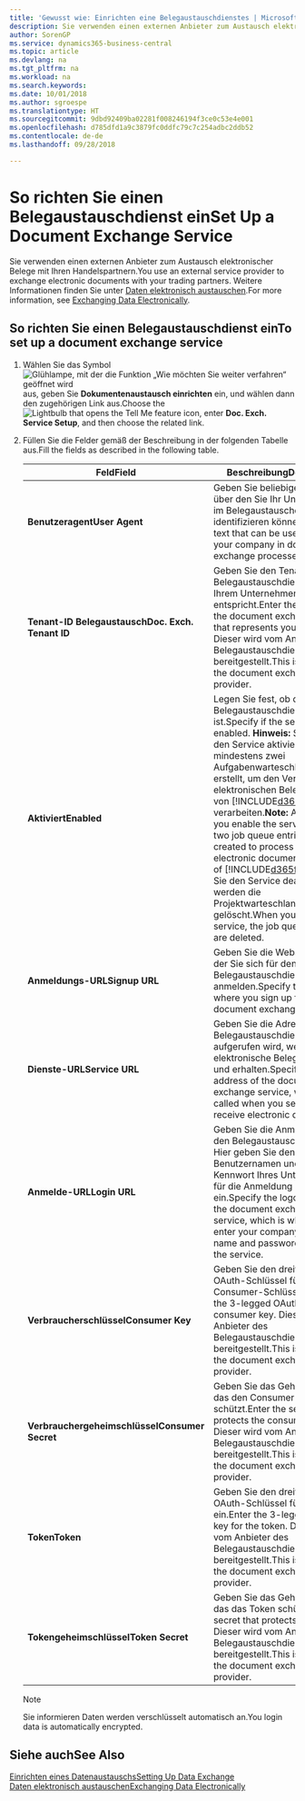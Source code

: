 ```yaml
---
title: 'Gewusst wie: Einrichten eine Belegaustauschdienstes | Microsoft Docs'
description: Sie verwenden einen externen Anbieter zum Austausch elektronischer Belege mit Ihren Handelspartnern.
author: SorenGP
ms.service: dynamics365-business-central
ms.topic: article
ms.devlang: na
ms.tgt_pltfrm: na
ms.workload: na
ms.search.keywords: 
ms.date: 10/01/2018
ms.author: sgroespe
ms.translationtype: HT
ms.sourcegitcommit: 9dbd92409ba02281f008246194f3ce0c53e4e001
ms.openlocfilehash: d785dfd1a9c3879fc0ddfc79c7c254adbc2ddb52
ms.contentlocale: de-de
ms.lasthandoff: 09/28/2018

---
```

# <a name="set-up-a-document-exchange-service"></a><span data-ttu-id="17167-103">So richten Sie einen Belegaustauschdienst ein</span><span class="sxs-lookup"><span data-stu-id="17167-103">Set Up a Document Exchange Service</span></span>
<span data-ttu-id="17167-104">Sie verwenden einen externen Anbieter zum Austausch elektronischer Belege mit Ihren Handelspartnern.</span><span class="sxs-lookup"><span data-stu-id="17167-104">You use an external service provider to exchange electronic documents with your trading partners.</span></span> <span data-ttu-id="17167-105">Weitere Informationen finden Sie unter [Daten elektronisch austauschen](across-data-exchange.md).</span><span class="sxs-lookup"><span data-stu-id="17167-105">For more information, see [Exchanging Data Electronically](across-data-exchange.md).</span></span>  

## <a name="to-set-up-a-document-exchange-service"></a><span data-ttu-id="17167-106">So richten Sie einen Belegaustauschdienst ein</span><span class="sxs-lookup"><span data-stu-id="17167-106">To set up a document exchange service</span></span>  
1. <span data-ttu-id="17167-107">Wählen Sie das Symbol ![Glühlampe, mit der die Funktion „Wie möchten Sie weiter verfahren“ geöffnet wird](media/ui-search/search_small.png "Wie möchten Sie weiter verfahren?") aus, geben Sie **Dokumentenaustausch einrichten** ein, und wählen dann den zugehörigen Link aus.</span><span class="sxs-lookup"><span data-stu-id="17167-107">Choose the ![Lightbulb that opens the Tell Me feature](media/ui-search/search_small.png "Tell me what you want to do") icon, enter **Doc. Exch. Service Setup**, and then choose the related link.</span></span>  
2. <span data-ttu-id="17167-108">Füllen Sie die Felder gemäß der Beschreibung in der folgenden Tabelle aus.</span><span class="sxs-lookup"><span data-stu-id="17167-108">Fill the fields as described in the following table.</span></span>  

    |<span data-ttu-id="17167-109">Feld</span><span class="sxs-lookup"><span data-stu-id="17167-109">Field</span></span>|<span data-ttu-id="17167-110">Beschreibung</span><span class="sxs-lookup"><span data-stu-id="17167-110">Description</span></span>|  
    |---------------------------------|---------------------------------------|  
    |<span data-ttu-id="17167-111">**Benutzeragent**</span><span class="sxs-lookup"><span data-stu-id="17167-111">**User Agent**</span></span>|<span data-ttu-id="17167-112">Geben Sie beliebigen Text ein, über den Sie Ihr Unternehmen im Belegaustauschdienst identifizieren können</span><span class="sxs-lookup"><span data-stu-id="17167-112">Enter any text that can be used to identify your company in document exchange processes.</span></span>|  
    |<span data-ttu-id="17167-113">**Tenant-ID Belegaustausch**</span><span class="sxs-lookup"><span data-stu-id="17167-113">**Doc. Exch. Tenant ID**</span></span>|<span data-ttu-id="17167-114">Geben Sie den Tenant beim Belegaustauschdienst an, der Ihrem Unternehmen entspricht.</span><span class="sxs-lookup"><span data-stu-id="17167-114">Enter the tenant in the document exchange service that represents your company.</span></span> <span data-ttu-id="17167-115">Dieser wird vom Anbieter des Belegaustauschdienstes bereitgestellt.</span><span class="sxs-lookup"><span data-stu-id="17167-115">This is provided by the document exchange service provider.</span></span>|  
    |<span data-ttu-id="17167-116">**Aktiviert**</span><span class="sxs-lookup"><span data-stu-id="17167-116">**Enabled**</span></span>|<span data-ttu-id="17167-117">Legen Sie fest, ob der Belegaustauschdienst aktiviert ist.</span><span class="sxs-lookup"><span data-stu-id="17167-117">Specify if the service is enabled.</span></span> <span data-ttu-id="17167-118">**Hinweis:**  Sobald Sie den Service aktivieren, werden mindestens zwei Aufgabenwarteschlangenposten erstellt, um den Verkehr von elektronischen Belegen zu und von [!INCLUDE[d365fin](includes/d365fin_md.md)] zu verarbeiten.</span><span class="sxs-lookup"><span data-stu-id="17167-118">**Note:**  As soon as you enable the service, at least two job queue entries are created to process the traffic of electronic documents in and out of [!INCLUDE[d365fin](includes/d365fin_md.md)].</span></span> <span data-ttu-id="17167-119">Wenn Sie den Service deaktivieren, werden die Projektwarteschlangenposten gelöscht.</span><span class="sxs-lookup"><span data-stu-id="17167-119">When you disable the service, the job queue entries are deleted.</span></span>|  
    |<span data-ttu-id="17167-120">**Anmeldungs-URL**</span><span class="sxs-lookup"><span data-stu-id="17167-120">**Signup URL**</span></span>|<span data-ttu-id="17167-121">Geben Sie die Webseite an, auf der Sie sich für den Belegaustauschdienst anmelden.</span><span class="sxs-lookup"><span data-stu-id="17167-121">Specify the web page where you sign up for the document exchange service.</span></span>|  
    |<span data-ttu-id="17167-122">**Dienste-URL**</span><span class="sxs-lookup"><span data-stu-id="17167-122">**Service URL**</span></span>|<span data-ttu-id="17167-123">Geben Sie die Adresse des Belegaustauschdienst an, die aufgerufen wird, wenn Sie elektronische Belege versenden und erhalten.</span><span class="sxs-lookup"><span data-stu-id="17167-123">Specify the address of the document exchange service, which will be called when you send and receive electronic documents.</span></span>|  
    |<span data-ttu-id="17167-124">**Anmelde-URL**</span><span class="sxs-lookup"><span data-stu-id="17167-124">**Login URL**</span></span>|<span data-ttu-id="17167-125">Geben Sie die Anmeldeseite für den Belegaustauschdienst an. Hier geben Sie den Benutzernamen und das Kennwort Ihres Unternehmens für die Anmeldung beim Service ein.</span><span class="sxs-lookup"><span data-stu-id="17167-125">Specify the logon page for the document exchange service, which is where you enter your company’s user name and password to log on to the service.</span></span>|  
    |<span data-ttu-id="17167-126">**Verbraucherschlüssel**</span><span class="sxs-lookup"><span data-stu-id="17167-126">**Consumer Key**</span></span>|<span data-ttu-id="17167-127">Geben Sie den dreiteiligen OAuth-Schlüssel für den Consumer-Schlüssel ein.</span><span class="sxs-lookup"><span data-stu-id="17167-127">Enter the 3-legged OAuth key for the consumer key.</span></span> <span data-ttu-id="17167-128">Dieser wird vom Anbieter des Belegaustauschdienstes bereitgestellt.</span><span class="sxs-lookup"><span data-stu-id="17167-128">This is provided by the document exchange service provider.</span></span>|  
    |<span data-ttu-id="17167-129">**Verbrauchergeheimschlüssel**</span><span class="sxs-lookup"><span data-stu-id="17167-129">**Consumer Secret**</span></span>|<span data-ttu-id="17167-130">Geben Sie das Geheimnis ein, das den Consumer-Schlüssel schützt.</span><span class="sxs-lookup"><span data-stu-id="17167-130">Enter the secret that protects the consumer key.</span></span> <span data-ttu-id="17167-131">Dieser wird vom Anbieter des Belegaustauschdienstes bereitgestellt.</span><span class="sxs-lookup"><span data-stu-id="17167-131">This is provided by the document exchange service provider.</span></span>|  
    |<span data-ttu-id="17167-132">**Token**</span><span class="sxs-lookup"><span data-stu-id="17167-132">**Token**</span></span>|<span data-ttu-id="17167-133">Geben Sie den dreiteiligen OAuth-Schlüssel für das Token ein.</span><span class="sxs-lookup"><span data-stu-id="17167-133">Enter the 3-legged OAuth key for the token.</span></span> <span data-ttu-id="17167-134">Dieser wird vom Anbieter des Belegaustauschdienstes bereitgestellt.</span><span class="sxs-lookup"><span data-stu-id="17167-134">This is provided by the document exchange service provider.</span></span>|  
    |<span data-ttu-id="17167-135">**Tokengeheimschlüssel**</span><span class="sxs-lookup"><span data-stu-id="17167-135">**Token Secret**</span></span>|<span data-ttu-id="17167-136">Geben Sie das Geheimnis ein, das das Token schützt.</span><span class="sxs-lookup"><span data-stu-id="17167-136">Enter the secret that protects the token.</span></span> <span data-ttu-id="17167-137">Dieser wird vom Anbieter des Belegaustauschdienstes bereitgestellt.</span><span class="sxs-lookup"><span data-stu-id="17167-137">This is provided by the document exchange service provider.</span></span>|  

    > [!NOTE]  
    > <span data-ttu-id="17167-138">Sie informieren Daten werden verschlüsselt automatisch an.</span><span class="sxs-lookup"><span data-stu-id="17167-138">You login data is automatically encrypted.</span></span>

## <a name="see-also"></a><span data-ttu-id="17167-139">Siehe auch</span><span class="sxs-lookup"><span data-stu-id="17167-139">See Also</span></span>  
[<span data-ttu-id="17167-140">Einrichten eines Datenaustauschs</span><span class="sxs-lookup"><span data-stu-id="17167-140">Setting Up Data Exchange</span></span>](across-set-up-data-exchange.md)  
[<span data-ttu-id="17167-141">Daten elektronisch austauschen</span><span class="sxs-lookup"><span data-stu-id="17167-141">Exchanging Data Electronically</span></span>](across-data-exchange.md)

